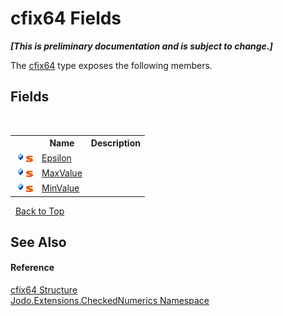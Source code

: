 # cfix64 Fields
 _**\[This is preliminary documentation and is subject to change.\]**_

The <a href="T_Jodo_Extensions_CheckedNumerics_cfix64">cfix64</a> type exposes the following members.


## Fields
&nbsp;<table><tr><th></th><th>Name</th><th>Description</th></tr><tr><td>![Public field](media/pubfield.gif "Public field")![Static member](media/static.gif "Static member")</td><td><a href="F_Jodo_Extensions_CheckedNumerics_cfix64_Epsilon">Epsilon</a></td><td /></tr><tr><td>![Public field](media/pubfield.gif "Public field")![Static member](media/static.gif "Static member")</td><td><a href="F_Jodo_Extensions_CheckedNumerics_cfix64_MaxValue">MaxValue</a></td><td /></tr><tr><td>![Public field](media/pubfield.gif "Public field")![Static member](media/static.gif "Static member")</td><td><a href="F_Jodo_Extensions_CheckedNumerics_cfix64_MinValue">MinValue</a></td><td /></tr></table>&nbsp;
<a href="#cfix64-fields">Back to Top</a>

## See Also


#### Reference
<a href="T_Jodo_Extensions_CheckedNumerics_cfix64">cfix64 Structure</a><br /><a href="N_Jodo_Extensions_CheckedNumerics">Jodo.Extensions.CheckedNumerics Namespace</a><br />